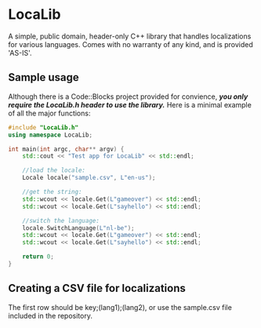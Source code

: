 # LocaLib
A simple, public domain, header-only C++ library that handles localizations for various languages.
Comes with no warranty of any kind, and is provided 'AS-IS'.

## Sample usage
Although there is a Code::Blocks project provided for convience, ***you only require the LocaLib.h header to use the library.***
Here is a minimal example of all the major functions:

```cpp
#include "LocaLib.h"
using namespace LocaLib;

int main(int argc, char** argv) {
    std::cout << "Test app for LocaLib" << std::endl;

    //load the locale:
    Locale locale("sample.csv", L"en-us");

    //get the string:
    std::wcout << locale.Get(L"gameover") << std::endl;
    std::wcout << locale.Get(L"sayhello") << std::endl;

    //switch the language:
    locale.SwitchLanguage(L"nl-be");
    std::wcout << locale.Get(L"gameover") << std::endl;
    std::wcout << locale.Get(L"sayhello") << std::endl;

    return 0;
}
```

## Creating a CSV file for localizations
The first row should be key;(lang1);(lang2), or use the sample.csv file included in the repository.
